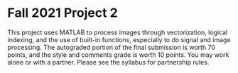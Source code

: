 # Fall 2021 Project 2

This project uses MATLAB to process images through vectorization, logical indexing, and the use of built-in functions, especially to do signal and image processing.
The autograded portion of the final submission is worth 70 points, and the style and comments grade is worth 10 points.
You may work alone or with a partner. Please see the syllabus for partnership rules.
